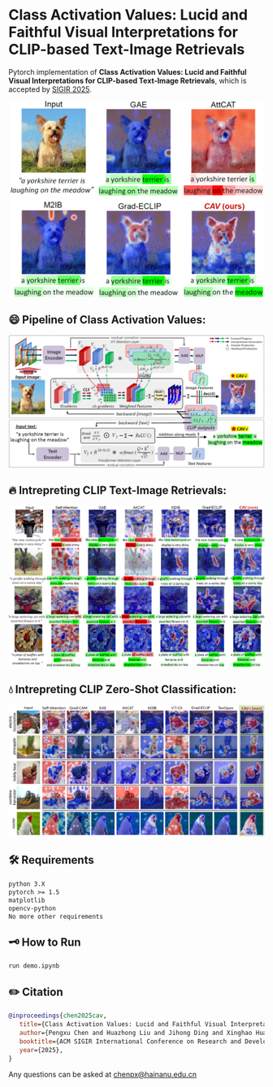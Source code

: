 # Class Activation Values: Lucid and Faithful Visual Interpretations for CLIP-based Text-Image Retrievals

Pytorch implementation of **Class Activation Values: Lucid and Faithful Visual Interpretations for CLIP-based Text-Image Retrievals**, which is accepted by [SIGIR 2025]("link").
<p style="text-align: center">
<img src="figures/firstFigure.png" style="width: 500px; height: auto">
</p>
 


## 😄 Pipeline of Class Activation Values:
<p style="text-align: center">
<img src="figures/pipeline.png" style="width: 800px; height: auto">
</p>



## 🔥 Intrepreting CLIP Text-Image Retrievals:
<p style="text-align: center">
<img src="figures/mmCompare.png" style="width: 800px; height: auto">
</p>

## 💧 Intrepreting CLIP Zero-Shot Classification:
<p style="text-align: center">
<img src="figures/zsCompare.png" style="width: 800px; height: auto">
</p>

## 🛠️ Requirements
```
python 3.X
pytorch >= 1.5
matplotlib
opencv-python
No more other requirements
```

## 🗝️ How to Run

```
run demo.ipynb
```
## ✏️ Citation
```bibtex
@inproceedings{chen2025cav, 
   title={Class Activation Values: Lucid and Faithful Visual Interpretations for CLIP-based Text-Image Retrievals}, 
   author={Pengxu Chen and Huazhong Liu and Jihong Ding and Xinghao Huang and Shaojun Zou and Laurence T. Yang}, 
   booktitle={ACM SIGIR International Conference on Research and Development in Information Retrieval}, 
   year={2025}, 
}
```


Any questions can be asked at [chenpx@hainanu.edu.cn](mailto:chenpx@hainanu.edu.cn)
